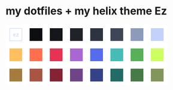 # my dotfiles + my helix theme Ez
![logo](https://github.com/VadimP22/dotfiles/blob/master/.config/helix/themes/Ez%20palette.png)
